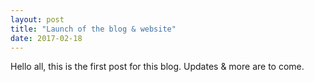 ```yaml
---
layout: post
title: "Launch of the blog & website"
date: 2017-02-18
---
```


Hello all, this is the first post for this blog. Updates & more are to come.
